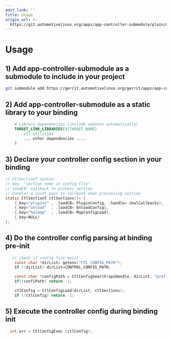 ```yaml
---
edit_link: ''
title: Usage
origin_url: >-
  https://git.automotivelinux.org/apps/app-controller-submodule/plain/docs/Usage.md?h=flounder
---
```


<!-- WARNING: This file is generated by fetch_docs.js using /home/boron/Documents/AGL/docs-webtemplate/site/_data/tocs/devguides/flounder/app-controller-submodule-guides-flounder-devguides-book.yml -->

# Usage

## 1) Add app-controller-submodule as a submodule to include in your project

```bash
git submodule add https://gerrit.automotivelinux.org/gerrit/apps/app-controller-submodule
```

## 2) Add app-controller-submodule as a static library to your binding

```cmake
    # Library dependencies (include updates automatically)
    TARGET_LINK_LIBRARIES(${TARGET_NAME}
        ctl-utilities
        ... other dependencies ....
    )
```

## 3) Declare your controller config section in your binding

```C
// CtlSectionT syntax:
// key: "section name in config file"
// loadCB: callback to process section
// handle: a void* pass to callback when processing section
static CtlSectionT ctlSections[]= {
    {.key="plugins" , .loadCB= PluginConfig, .handle= &halCallbacks},
    {.key="onload"  , .loadCB= OnloadConfig},
    {.key="halmap"  , .loadCB= MapConfigLoad},
    {.key=NULL}
};

```

## 4) Do the controller config parsing at binding pre-init

```C
   // check if config file exist
    const char *dirList= getenv("CTL_CONFIG_PATH");
    if (!dirList) dirList=CONTROL_CONFIG_PATH;

    const char *configPath = CtlConfigSearch(apiHandle, dirList, "prefix");
    if(!confiPath) return -1;

    ctlConfig = CtlConfigLoad(dirList, ctlSections);
    if (!ctlConfig) return -1;
```

## 5) Execute the controller config during binding init

```C
  int err = CtlConfigExec (ctlConfig);
```
